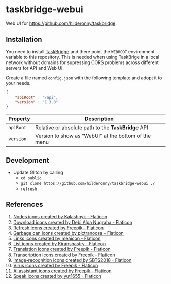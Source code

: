 # taskbridge-webui

Web UI for https://github.com/hilderonny/taskbridge.

## Installation

You need to install [TaskBridge](https://github.com/hilderonny/taskbridge) and there point the `WEBROOT` environment variable to this repository.
This is needed when using TaskBrige in a local network without domains for supressing CORS problems across different servers for API and Web UI.

Create a file named `config.json` with the following template and adopt it to your needs.

```json
{
    "apiRoot" : "/api",
    "version" : "1.3.0"
}
```

|Property|Description|
|---|---|
|`apiRoot`|Relative or absolute path to the **TaskBridge** API|
|`version`|Version to show as "WebUI" at the bottom of the menu|

## Development

- Update Glitch by calling
    - `cd public`
    - `git clone https://github.com/hilderonny/taskbridge-webui ./`
    - `refresh`

## References

1. [Nodes icons created by Kalashnyk - Flaticon](https://www.flaticon.com/free-icons/nodes)
1. [Download icons created by Debi Alpa Nugraha - Flaticon](https://www.flaticon.com/free-icons/download)
1. [Refresh icons created by Freepik - Flaticon](https://www.flaticon.com/free-icons/refresh)
1. [Garbage can icons created by pictranoosa - Flaticon](https://www.flaticon.com/free-icons/garbage-can)
1. [Links icons created by meaicon - Flaticon](https://www.flaticon.com/free-icons/links)
1. [List icons created by Kiranshastry - Flaticon](https://www.flaticon.com/free-icons/list)
1. [Translation icons created by Freepik - Flaticon](https://www.flaticon.com/free-icons/translation)
1. [Transcription icons created by Freepik - Flaticon](https://www.flaticon.com/free-icons/transcription)
1. [Image-recognition icons created by SBTS2018 - Flaticon](https://www.flaticon.com/free-icons/image-recognition)
1. [Virus icons created by Freepik - Flaticon](https://www.flaticon.com/free-icons/virus)
1. [Ai assistant icons created by Freepik - Flaticon](https://www.flaticon.com/free-icons/ai-assistant)
1. [Speak icons created by yut1655 - Flaticon](https://www.flaticon.com/free-icons/speak)
